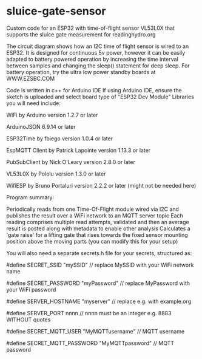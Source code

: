 # sluice-gate-sensor
Custom code for an ESP32 with time-of-flight sensor VL53L0X that supports the sluice gate measurement for readinghydro.org

The circuit diagram shows how an I2C time of flight sensor is wired to an ESP32.
It is designed for continuous 5v power, however it can be easily adapted to battery powered operation by increasing the time interval between samples and changing the sleep() statement for deep sleep. For battery operation, try the ultra low power standby boards at WWW.EZSBC.COM 

Code is written in c++ for Arduino IDE
If using Arduino IDE, ensure the sketch is uploaded and select board type of "ESP32 Dev Module"
Libraries you will need include:

WiFi by Arduino version 1.2.7 or later

ArduinoJSON 6.9.14 or later

ESP32Time by fbiego version 1.0.4 or later

EspMQTT Client by Patrick Lapointe version 1.13.3 or later

PubSubClient by Nick O'Leary version 2.8.0 or later

VL53L0X by Pololu version 1.3.0 or later

WifiESP by Bruno Portaluri version 2.2.2 or later (might not be needed here)


Program summary:

Periodically reads from one Time-Of-Flight module wired via I2C and publishes the result over a WiFi network to an MQTT server topic
Each reading comprises multiple read attempts, validated and then an average result is posted along with metadata to enable other analysis
Calculates a 'gate raise' for a lifting gate that rises towards the fixed sensor mounting position above the moving parts (you can modify this for your setup)

You will also need a separate secrets.h file for your secrets, structured as:

#define SECRET_SSID "mySSID"		// replace MySSID with your WiFi network name

#define SECRET_PASSWORD "myPassword"	// replace MyPassword with your WiFi password

#define SERVER_HOSTNAME "myserver" // replace e.g. with example.org

#define SERVER_PORT nnnn // nnnn must be an integer e.g. 8883 WITHOUT quotes

#define SECRET_MQTT_USER "MyMQTTusername"      // MQTT username

#define SECRET_MQTT_PASSWORD  "MyMQTTpassword"  // MQTT password
